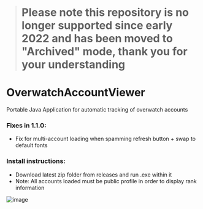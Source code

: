 ># Please note this repository is no longer supported since early 2022 and has been moved to "Archived" mode, thank you for your understanding


# OverwatchAccountViewer
Portable Java Application for automatic tracking of overwatch accounts

### Fixes in 1.1.0:
- Fix for multi-account loading when spamming refresh button + swap to default fonts

### Install instructions:

- Download latest zip folder from releases and run .exe within it
- Note: All accounts loaded must be public profile in order to display rank information

![image](https://user-images.githubusercontent.com/79825913/175047872-c32b0d57-9aa9-4d0e-a1e5-a338ec0398cd.png)

